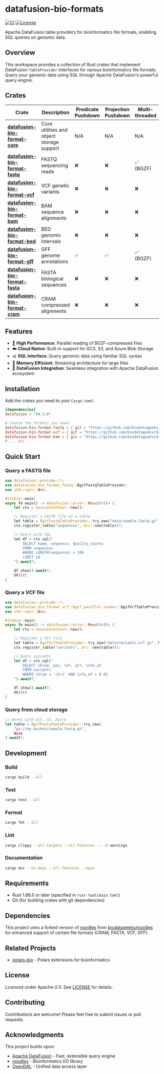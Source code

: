 # datafusion-bio-formats

[![CI](https://github.com/biodatageeks/datafusion-bio-formats/actions/workflows/ci.yml/badge.svg)](https://github.com/biodatageeks/datafusion-bio-formats/actions/workflows/ci.yml)
[![License](https://img.shields.io/badge/license-Apache--2.0-blue.svg)](LICENSE)

Apache DataFusion table providers for bioinformatics file formats, enabling SQL queries on genomic data.

## Overview

This workspace provides a collection of Rust crates that implement DataFusion `TableProvider` interfaces for various bioinformatics file formats. Query your genomic data using SQL through Apache DataFusion's powerful query engine.

## Crates

| Crate | Description | Predicate Pushdown | Projection Pushdown | Multi-threaded | Status |
|-------|-------------|-------------------|---------------------|----------------|--------|
| **[datafusion-bio-format-core](datafusion/bio-format-core)** | Core utilities and object storage support | N/A | N/A | N/A | ✅ |
| **[datafusion-bio-format-fastq](datafusion/bio-format-fastq)** | FASTQ sequencing reads | ❌ | ❌ |✅   (BGZF) | ✅ |
| **[datafusion-bio-format-vcf](datafusion/bio-format-vcf)** | VCF genetic variants | ❌ | ❌ | ❌ | ✅ |
| **[datafusion-bio-format-bam](datafusion/bio-format-bam)** | BAM sequence alignments | ❌ | ❌ | ❌ | ✅ |
| **[datafusion-bio-format-bed](datafusion/bio-format-bed)** | BED genomic intervals | ❌ | ❌  | ❌ | ✅ |
| **[datafusion-bio-format-gff](datafusion/bio-format-gff)** | GFF genome annotations | ✅ | ✅ | ✅ (BGZF) | ✅ |
| **[datafusion-bio-format-fasta](datafusion/bio-format-fasta)** | FASTA biological sequences | ❌ | ❌  | ❌ | ✅ |
| **[datafusion-bio-format-cram](datafusion/bio-format-cram)** | CRAM compressed alignments | ❌ | ❌  | ❌ | ✅ |

## Features

- 🚀 **High Performance**: Parallel reading of BGZF-compressed files
- ☁️ **Cloud Native**: Built-in support for GCS, S3, and Azure Blob Storage
- 📊 **SQL Interface**: Query genomic data using familiar SQL syntax
- 💾 **Memory Efficient**: Streaming architecture for large files
- 🔧 **DataFusion Integration**: Seamless integration with Apache DataFusion ecosystem

## Installation

Add the crates you need to your `Cargo.toml`:

```toml
[dependencies]
datafusion = "50.3.0"

# Choose the formats you need:
datafusion-bio-format-fastq = { git = "https://github.com/biodatageeks/datafusion-bio-formats" }
datafusion-bio-format-vcf = { git = "https://github.com/biodatageeks/datafusion-bio-formats" }
datafusion-bio-format-bam = { git = "https://github.com/biodatageeks/datafusion-bio-formats" }
# ... etc
```

## Quick Start

### Query a FASTQ file

```rust
use datafusion::prelude::*;
use datafusion_bio_format_fastq::BgzfFastqTableProvider;
use std::sync::Arc;

#[tokio::main]
async fn main() -> datafusion::error::Result<()> {
    let ctx = SessionContext::new();

    // Register a FASTQ file as a table
    let table = BgzfFastqTableProvider::try_new("data/sample.fastq.gz", None).await?;
    ctx.register_table("sequences", Arc::new(table))?;

    // Query with SQL
    let df = ctx.sql("
        SELECT name, sequence, quality_scores
        FROM sequences
        WHERE LENGTH(sequence) > 100
        LIMIT 10
    ").await?;

    df.show().await?;
    Ok(())
}
```

### Query a VCF file

```rust
use datafusion::prelude::*;
use datafusion_bio_format_vcf::bgzf_parallel_reader::BgzfVcfTableProvider;
use std::sync::Arc;

#[tokio::main]
async fn main() -> datafusion::error::Result<()> {
    let ctx = SessionContext::new();

    // Register a VCF file
    let table = BgzfVcfTableProvider::try_new("data/variants.vcf.gz", None).await?;
    ctx.register_table("variants", Arc::new(table))?;

    // Query variants
    let df = ctx.sql("
        SELECT chrom, pos, ref, alt, info_af
        FROM variants
        WHERE chrom = 'chr1' AND info_af > 0.01
    ").await?;

    df.show().await?;
    Ok(())
}
```

### Query from cloud storage

```rust
// Works with GCS, S3, Azure
let table = BgzfFastqTableProvider::try_new(
    "gs://my-bucket/sample.fastq.gz",
    None
).await?;
```

## Development

### Build

```bash
cargo build --all
```

### Test

```bash
cargo test --all
```

### Format

```bash
cargo fmt --all
```

### Lint

```bash
cargo clippy --all-targets --all-features -- -D warnings
```

### Documentation

```bash
cargo doc --no-deps --all-features --open
```

## Requirements

- Rust 1.86.0 or later (specified in `rust-toolchain.toml`)
- Git (for building crates with git dependencies)

## Dependencies

This project uses a forked version of [noodles](https://github.com/zaeleus/noodles) from [biodatageeks/noodles](https://github.com/biodatageeks/noodles) for enhanced support of certain file formats (CRAM, FASTA, VCF, GFF).

## Related Projects

- [polars-bio](https://github.com/biodatageeks/polars-bio) - Polars extensions for bioinformatics

## License

Licensed under Apache-2.0. See [LICENSE](LICENSE) for details.

## Contributing

Contributions are welcome! Please feel free to submit issues or pull requests.

## Acknowledgments

This project builds upon:
- [Apache DataFusion](https://datafusion.apache.org/) - Fast, extensible query engine
- [noodles](https://github.com/zaeleus/noodles) - Bioinformatics I/O library
- [OpenDAL](https://opendal.apache.org/) - Unified data access layer
